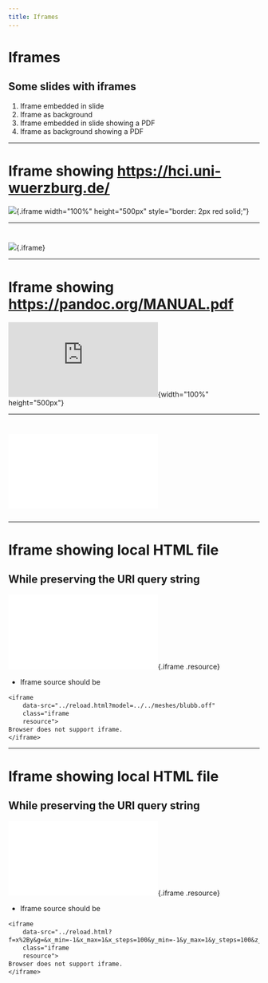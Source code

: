 ```yaml
---
title: Iframes
---
```


# Iframes

## Some slides with iframes

1.  Iframe embedded in slide
2.  Iframe as background
3.  Iframe embedded in slide showing a PDF
4.  Iframe as background showing a PDF

------------------------------------------------------------------------

# Iframe showing <https://hci.uni-wuerzburg.de/>

![](https://hci.uni-wuerzburg.de/){.iframe width="100%" height="500px" style="border: 2px red solid;"}

------------------------------------------------------------------------

# 

![](https://hci.uni-wuerzburg.de/){.iframe} 


------------------------------------------------------------------------

# Iframe showing <https://pandoc.org/MANUAL.pdf>

![](https://pandoc.org/MANUAL.pdf){width="100%" height="500px"}

------------------------------------------------------------------------

# ![](include/06-metal.pdf)

------------------------------------------------------------------------

# Iframe showing local HTML file

## While preserving the URI query string

![](../reload.html?model=../../meshes/blubb.off){.iframe .resource}

-   Iframe source should be

``` {.html}
<iframe 
    data-src="../reload.html?model=../../meshes/blubb.off" 
    class="iframe 
    resource">
Browser does not support iframe.
</iframe>
```

------------------------------------------------------------------------

# Iframe showing local HTML file

## While preserving the URI query string

![](../reload.html?f=x%2By&g=&x_min=-1&x_max=1&x_steps=100&y_min=-1&y_max=1&y_steps=100&z_min=0&z_max=0&ncontours=60&heatmap_coloring=0){.iframe .resource}

-   Iframe source should be

``` {.html}
<iframe 
    data-src="../reload.html?f=x%2By&g=&x_min=-1&x_max=1&x_steps=100&y_min=-1&y_max=1&y_steps=100&z_min=0&z_max=0&ncontours=60&heatmap_coloring=0" 
    class="iframe 
    resource">
Browser does not support iframe.
</iframe>
```

